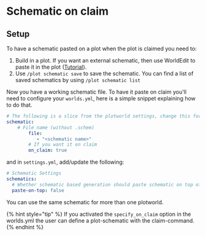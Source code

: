 # Schematic on claim

## Setup

To have a schematic pasted on a plot when the plot is claimed you need to:

1. Build in a plot. If you want an external schematic, then use WorldEdit to paste it in the plot ([Tutorial](https://worldedit.enginehub.org/en/latest/usage/clipboard/#clipboard)).
2. Use `/plot schematic save` to save the schematic. You can find a list of saved schematics by using `/plot schematic list`

Now you have a working schematic file. To have it paste on claim you'll need to configure your `worlds.yml`, here is a simple snippet explaining how to do that.

```yaml
# The following is a slice from the plotworld settings, change this for each plotworld
schematic:
    # File name (without .schem)
        file:
           - "<schematic name>"
        # If you want it on claim
        on_claim: true
```

and in `settings.yml`, add/update the following:

```yaml
# Schematic Settings
schematics:
  # Whether schematic based generation should paste schematic on top of plots, or from Y=1
  paste-on-top: false
```

You can use the same schematic for more than one plotworld.

{% hint style="tip" %}
If you activated the `specify_on_claim` option in the worlds.yml the user can define a plot-schematic with the claim-command.
{% endhint %}